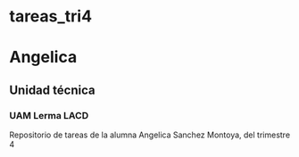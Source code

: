 # tareas_tri4
# Angelica
## Unidad técnica
### UAM Lerma LACD
Repositorio de tareas de la alumna Angelica Sanchez Montoya, del trimestre 4
